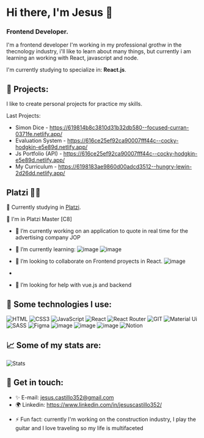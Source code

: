 # Hi there, I'm Jesus 👋


###  Frontend Developer. 

I'm a frontend developer I'm working in my professional grothw in the thecnology industry, i'll like to learn about many things, but currently i am learning an working with React, javascript and node.

I'm currently studying to specialize in: **React.js**.

## 🚀 Projects: 

I like to create personal projects for practice my skills.

Last Projects:
* Simon Dice -  https://619814b8c3810d31b32db580--focused-curran-0371fe.netlify.app/
* Evaluation System - https://616ce25ef92ca90007fff44c--cocky-hodgkin-e5e89d.netlify.app/
* Js Portfolio (API) - https://616ce25ef92ca90007fff44c--cocky-hodgkin-e5e89d.netlify.app/
* My Curriculum - https://6198183ae9860d00adcd3512--hungry-lewin-2d26dd.netlify.app/


## Platzi 💚💚

🎉 Currently studying in [Platzi](https://platzi.com).

💚 I'm in Platzi Master [C8]



- 🔭 I’m currently working on an application to quote in real time  for the advertising company JOP

- 🌱 I’m currently learning:    ![image]( https://img.shields.io/badge/Node.js-339933?style=for-the-badge&logo=nodedotjs&logoColor=white )
![image]( https://img.shields.io/badge/Redux-593D88?style=for-the-badge&logo=redux&logoColor=white )

- 👯 I’m looking to collaborate on Frontend proyects in React. ![image]( https://img.shields.io/badge/React-20232A?style=for-the-badge&logo=react&logoColor=61DAFB )
- 
- 🤔 I’m looking for help with vue.js and backend


## 🎯 Some technologies I use:
![HTML](https://img.shields.io/badge/HTML5-E34F26?style=for-the-badge&logo=html5&logoColor=white)
![CSS3](https://img.shields.io/badge/CSS3-1572B6?style=for-the-badge&logo=css3&logoColor=white)
![JavaScript](https://img.shields.io/badge/JavaScript-323330?style=for-the-badge&logo=javascript&logoColor=F7DF1E)
![React](https://img.shields.io/badge/React-20232A?style=for-the-badge&logo=react&logoColor=61DAFB)
![React Router](https://img.shields.io/badge/React_Router-CA4245?style=for-the-badge&logo=react-router&logoColor=white)
![GIT](https://img.shields.io/badge/Git-F05032?style=for-the-badge&logo=git&logoColor=white)
![Material Ui](https://img.shields.io/badge/Material--UI-0081CB?style=for-the-badge&logo=material-ui&logoColor=white)
![SASS](https://img.shields.io/badge/Sass-CC6699?style=for-the-badge&logo=sass&logoColor=white)
![Figma](https://img.shields.io/badge/Figma-F24E1E?style=for-the-badge&logo=figma&logoColor=white)
![image]( https://img.shields.io/badge/json-5E5C5C?style=for-the-badge&logo=json&logoColor=white )
![image]( https://img.shields.io/badge/Visual_Studio_Code-0078D4?style=for-the-badge&logo=visual%20studio%20code&logoColor=white )
![image]( https://img.shields.io/badge/npm-CB3837?style=for-the-badge&logo=npm&logoColor=white )
<img src="https://img.shields.io/badge/Notion-000000?style=for-the-badge&logo=notion&logoColor=white" alt="Notion">&nbsp;&nbsp;


## 📈 Some of my stats are: 
![Stats](https://github-readme-stats.vercel.app/api?username=JESUSGARZ)


## 💛 Get in touch: 
* ✨ E-mail: jesus.castillo352@gmail.com
* 🌍 Linkedin: https://www.linkedin.com/in/jesuscastillo352/
- ⚡ Fun fact: currently I'm working on the construction industry, I play the guitar and I love traveling so my life is multifaceted

